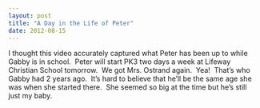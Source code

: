 ```yaml
---
layout: post
title: "A Day in the Life of Peter"
date: 2012-08-15
---
```


<p>I thought this video accurately captured what Peter has been up to while Gabby is in school.&#160; Peter will start PK3 two days a week at Lifeway Christian School tomorrow.&#160; We got Mrs. Ostrand again.&#160; Yea!&#160; That’s who Gabby had 2 years ago.&#160; It’s hard to believe that he’ll be the same age she was when she started there.&#160; She seemed so big at the time but he’s still just my baby. </p>  <div style="padding-bottom: 0px; margin: 0px; padding-left: 0px; padding-right: 0px; display: inline; float: none; padding-top: 0px" id="scid:5737277B-5D6D-4f48-ABFC-DD9C333F4C5D:bb89ff95-e2fc-4f79-9c55-4451dd799e1c" class="wlWriterEditableSmartContent"><div><object width="448" height="252"><param name="movie" value="http://www.youtube.com/v/T27U92a8AsY?hl=en&amp;hd=1"></param><embed src="http://www.youtube.com/v/T27U92a8AsY?hl=en&amp;hd=1" type="application/x-shockwave-flash" width="448" height="252"></embed></object></div></div>
